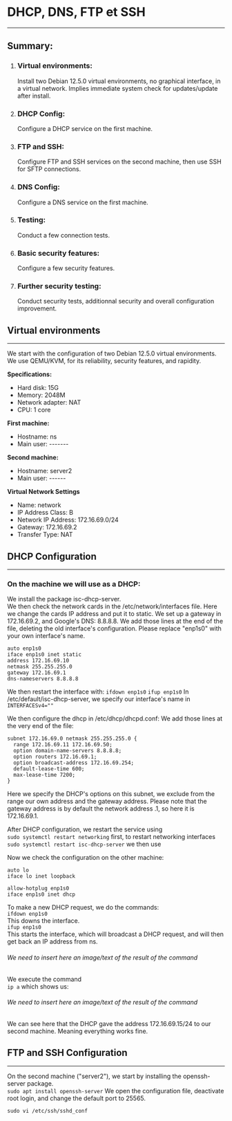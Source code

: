 # DHCP, DNS, FTP et SSH

---

## Summary: 
1. ### Virtual environments: 
    Install two Debian 12.5.0 virtual environments, no graphical interface, in a virtual network. Implies immediate system check for updates/update after install.
2. ### DHCP Config:
    Configure a DHCP service on the first machine.
3. ### FTP and SSH: 
    Configure FTP and SSH services on the second machine, then use SSH for SFTP connections.
4. ### DNS Config: 
    Configure a DNS service on the first machine.
5. ### Testing: 
    Conduct a few connection tests.
6. ### Basic security features: 
    Configure a few security features.
7. ### Further security testing:
    Conduct security tests, additionnal security and overall configuration improvement.

Virtual environments
---
---

We start with the configuration of two Debian 12.5.0 virtual environments.    
We use QEMU/KVM, for its reliability, security features, and rapidity.

**Specifications:**
* Hard disk: 15G
* Memory: 2048M
* Network adapter: NAT
* CPU: 1 core

**First machine:**
* Hostname: ns
* Main user: -------

**Second machine:**
* Hostname: server2
* Main user: ------

**Virtual Network Settings**
* Name: network
* IP Address Class: B
* Network IP Address: 172.16.69.0/24
* Gateway: 172.16.69.2
* Transfer Type: NAT

DHCP Configuration
---
---
### On the machine we will use as a DHCP:
We install the package isc-dhcp-server.  
We then check the network cards in the /etc/network/interfaces file.
Here we change the cards IP address and put it to static. We set up a gateway in 172.16.69.2, 
and Google's DNS: 8.8.8.8.
We add those lines at the end of the file, deleting the old interface's configuration. 
Please replace "enp1s0" with your own interface's name.
```shell
auto enp1s0
iface enp1s0 inet static
address 172.16.69.10
netmask 255.255.255.0
gateway 172.16.69.1
dns-nameservers 8.8.8.8
```
We then restart the interface with:
`ifdown enp1s0`
`ifup enp1s0`
In /etc/default/isc-dhcp-server, we specify our interface's name in `INTERFACESv4=""`   

We then configure the dhcp in /etc/dhcp/dhcpd.conf:
We add those lines at the very end of the file:
```shell
subnet 172.16.69.0 netmask 255.255.255.0 {
  range 172.16.69.11 172.16.69.50;
  option domain-name-servers 8.8.8.8;
  option routers 172.16.69.1;
  option broadcast-address 172.16.69.254;
  default-lease-time 600;
  max-lease-time 7200;
}
```
Here we specify the DHCP's options on this subnet, we exclude from the range our own address and the gateway address.
Please note that the gateway address is by default the network address .1, so here it is 172.16.69.1.

After DHCP configuration, we restart the service using  
`sudo systemctl restart networking` first, to restart networking interfaces   
`sudo systemctl restart isc-dhcp-server` we then use 

Now we check the configuration on the other machine:
```shell
auto lo
iface lo inet loopback

allow-hotplug enp1s0
iface enp1s0 inet dhcp
```
To make a new DHCP request, we do the commands:  
`ifdown enp1s0`  
This downs the interface.  
`ifup enp1s0`  
This starts the interface, which will broadcast a DHCP request, and will then get back an IP address from ns.
###### We need to insert here an image/text of the result of the command

We execute the command  
`ip a` which shows us:
###### We need to insert here an image/text of the result of the command

We can see here that the DHCP gave the address 172.16.69.15/24 to our second machine. Meaning everything works fine.

FTP and SSH Configuration
---
---

On the second machine ("server2"), we start by installing the openssh-server package.  
`sudo apt install openssh-server`
We open the configuration file, deactivate root login, and change the default port to 25565.

`sudo vi /etc/ssh/sshd_conf`
